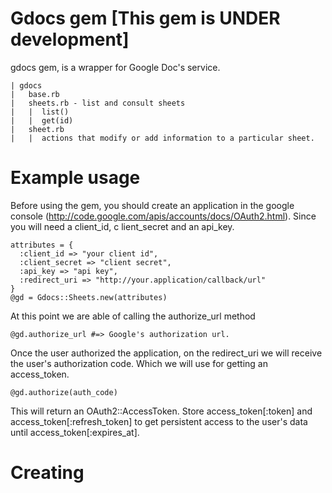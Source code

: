 Gdocs gem [This gem is UNDER development]
===

gdocs gem, is a wrapper for Google Doc's service. 

    | gdocs
    |   base.rb
    |   sheets.rb - list and consult sheets
    |   |  list()
    |   |  get(id)
    |   sheet.rb
    |   |  actions that modify or add information to a particular sheet.

Example usage
====

Before using the gem, you should create an application in the google console (http://code.google.com/apis/accounts/docs/OAuth2.html). Since you will need a client_id, c
lient_secret and an api_key. 

    attributes = {
      :client_id => "your client id",
      :client_secret => "client secret",
      :api_key => "api key",
      :redirect_uri => "http://your.application/callback/url"
    }
    @gd = Gdocs::Sheets.new(attributes)

At this point we are able of calling the authorize_url method
    
    @gd.authorize_url #=> Google's authorization url.

Once the user authorized the application, on the redirect\_uri we will receive the user's authorization code. Which we will use
for getting an access\_token.

    @gd.authorize(auth_code)
    
This will return an OAuth2::AccessToken. Store access\_token[:token] and access\_token[:refresh\_token] to get persistent access to the user's data until access\_token[:expires\_at].

Creating
====